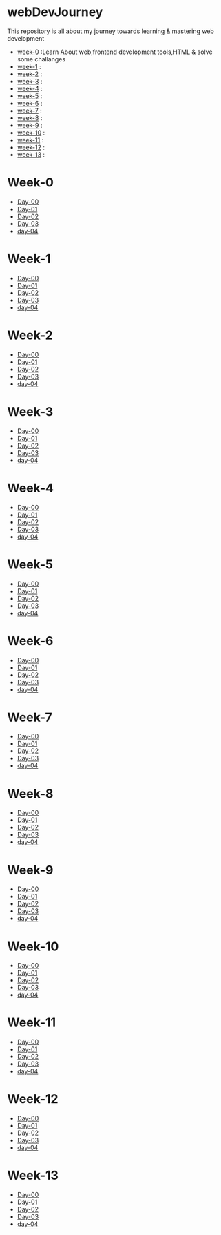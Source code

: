# webDevJourney

This repository is all about my journey towards learning & mastering web development
* [week-0](https://github.com/Dileep-royal/webDevJourney/blob/main/README.md#week-0) :Learn About web,frontend development tools,HTML & solve some challanges
* [week-1](https://github.com/Dileep-royal/webDevJourney/blob/main/README.md#week-1) :
* [week-2](https://github.com/Dileep-royal/webDevJourney/blob/main/README.md#week-2) : 
* [week-3](https://github.com/Dileep-royal/webDevJourney/blob/main/README.md#week-3) :
* [week-4](https://github.com/Dileep-royal/webDevJourney/blob/main/README.md#week-4) :
* [week-5](https://github.com/Dileep-royal/webDevJourney/blob/main/README.md#week-5) :
* [week-6](https://github.com/Dileep-royal/webDevJourney/blob/main/README.md#week-6) :
* [week-7](https://github.com/Dileep-royal/webDevJourney/blob/main/README.md#week-7) :
* [week-8](https://github.com/Dileep-royal/webDevJourney/blob/main/README.md#week-8) :
* [week-9](https://github.com/Dileep-royal/webDevJourney/blob/main/README.md#week-9) :
* [week-10](https://github.com/Dileep-royal/webDevJourney/blob/main/README.md#week-10) :
* [week-11](https://github.com/Dileep-royal/webDevJourney/blob/main/README.md#week-11) :
* [week-12](https://github.com/Dileep-royal/webDevJourney/blob/main/README.md#week-12) :
* [week-13](https://github.com/Dileep-royal/webDevJourney/blob/main/README.md#week-13) :
# Week-0

* [Day-00]()
* [Day-01]()
* [Day-02]()
* [Day-03]()
* [day-04]()

# Week-1

* [Day-00]()
* [Day-01]()
* [Day-02]()
* [Day-03]()
* [day-04]()

# Week-2

* [Day-00]()
* [Day-01]()
* [Day-02]()
* [Day-03]()
* [day-04]()
# Week-3

* [Day-00]()
* [Day-01]()
* [Day-02]()
* [Day-03]()
* [day-04]()

# Week-4

* [Day-00]()
* [Day-01]()
* [Day-02]()
* [Day-03]()
* [day-04]()

# Week-5

* [Day-00]()
* [Day-01]()
* [Day-02]()
* [Day-03]()
* [day-04]()
# Week-6

* [Day-00]()
* [Day-01]()
* [Day-02]()
* [Day-03]()
* [day-04]()
# Week-7

* [Day-00]()
* [Day-01]()
* [Day-02]()
* [Day-03]()
* [day-04]()
# Week-8

* [Day-00]()
* [Day-01]()
* [Day-02]()
* [Day-03]()
* [day-04]()
# Week-9

* [Day-00]()
* [Day-01]()
* [Day-02]()
* [Day-03]()
* [day-04]()
# Week-10

* [Day-00]()
* [Day-01]()
* [Day-02]()
* [Day-03]()
* [day-04]()
# Week-11

* [Day-00]()
* [Day-01]()
* [Day-02]()
* [Day-03]()
* [day-04]()
# Week-12

* [Day-00]()
* [Day-01]()
* [Day-02]()
* [Day-03]()
* [day-04]()
# Week-13

* [Day-00]()
* [Day-01]()
* [Day-02]()
* [Day-03]()
* [day-04]()
